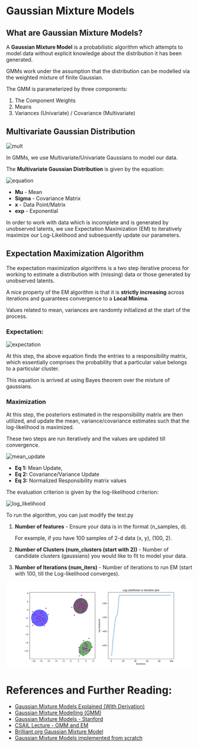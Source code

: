 # Gaussian Mixture Models

## What are Gaussian Mixture Models?
A **Gaussian Mixture Model** is a probabilistic algorithm which attempts to model data without explicit knowledge about the distribution it has been generated.

GMMs work under the assumption that the distribution can be modelled via the weighted mixture of finite Gaussian.

The GMM is parameterized by three components:
1. The Component Weights
2. Means
3. Variances (Univariate) / Covariance (Multivariate)

## Multivariate Gaussian Distribution

![mult](https://www.researchgate.net/profile/Raghavendra_Selvan2/publication/320182941/figure/fig1/AS:631626589544513@1527602922664/Illustration-of-a-bivariate-Gaussian-distribution-The-marginal-and-joint-probability.png)

In GMMs, we use Multivariate/Univariate Gaussians to model our data.

The **Multivariate Gaussian Distribution** is given by the equation:
<!--https://miro.medium.com/max/700/1*qUy5tdKD3JF8SBpGfN9TpQ.png-->
![equation](https://user-images.githubusercontent.com/53429438/115507008-2c307000-a299-11eb-98b4-df7a05fe4989.jpg)

* **Mu** - Mean
* **Sigma** - Covariance Matrix
* **x** - Data Point/Matrix
* **exp** - Exponential

In order to work with data which is incomplete and is generated by unobserved latents, we use Expectation Maximization (EM) to iteratively maximize our Log-Likelihood and subsequently update our parameters.

## Expectation Maximization Algorithm

The expectation maximization algorithms is a two step iterative process for working to estimate a distribution with (missing) data or those generated by unobserved latents.

A nice property of the EM algorithm is that it is **strictly increasing** across iterations and guarantees convergence to a **Local Minima**.

Values related to mean, variances are randomly initialized at the start of the process.

### Expectation:
<!--https://miro.medium.com/max/453/1*4r_oPcLb1i-0Bv8IILKiTg.png-->
![expectation](https://user-images.githubusercontent.com/53429438/115507344-9f39e680-a299-11eb-967f-3fdcdacf5ccc.jpg)

At this step, the above equation finds the entries to a responsibility matrix, which essentially comprises the probability that a particular value belongs to a particular cluster.

This equation is arrived at using Bayes theorem over the mixture of gaussians.

### Maximization
At this step, the posteriors estimated in the responsibility matrix are then utilized, and update the mean, variance/covariance estimates such that the log-likelihood is maximized.

These two steps are run iteratively and the values are updated till convergence.

![mean_update](https://miro.medium.com/max/395/0*L9uVNWuLFQVjqtIu)

* **Eq 1:** Mean Update,
* **Eq 2:** Covariance/Variance Update
* **Eq 3:** Normalized Responsibility matrix values

The evaluation criterion is given by the log-likelihood criterion:
<!--https://miro.medium.com/max/576/1*YOEEcpEOWLyeVvdq6ePJ0g.png-->
![log_likelihood](https://user-images.githubusercontent.com/53429438/115507494-d7d9c000-a299-11eb-9af9-af917b18aaac.jpg)

To run the algorithm, you can just modify the test.py

1. **Number of features** - Ensure your data is in the format (n_samples, d). 
   
   For example, if you have 100 samples of 2-d data (x, y), (100, 2).
2. **Number of Clusters (num_clusters (start with 2))** - Number of candidate clusters (gaussians) you would like to fit to model your data.
3. **Number of Iterations (num_iters)** - Number of iterations to run EM (start with 100, till the Log-likelihood converges).

![figure_1.png](assets/Figure_1.png)

# References and Further Reading:
* [Gaussian Mixture Models Explained (With Derivation)](https://towardsdatascience.com/gaussian-mixture-models-explained-6986aaf5a95)
* [Gaussian Mixture Modelling (GMM)](https://towardsdatascience.com/gaussian-mixture-modelling-gmm-833c88587c7f)
* [Gaussian Mixture Models - Stanford](http://statweb.stanford.edu/~tibs/stat315a/LECTURES/em.pdf)
* [CSAIL Lecture - GMM and EM](http://people.csail.mit.edu/dsontag/courses/ml12/slides/lecture21.pdf)
* [Brilliant.org Gaussian Mixture Model](https://brilliant.org/wiki/gaussian-mixture-model/)
* [Gaussian Mixture Models implemented from scratch](https://towardsdatascience.com/gaussian-mixture-models-implemented-from-scratch-1857e40ea566)
